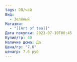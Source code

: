 ```yaml
---
tags: DB/чай
Вид:
  - Зелёный
Магазин:
  - "[[Art of tea]]"
Дата покупки: 2023-07-10T00:45
Купил/гр: 40
Наличие дома: Да
Цена/гр: "7.6"
ценагр: 7.6 руб
---
```

